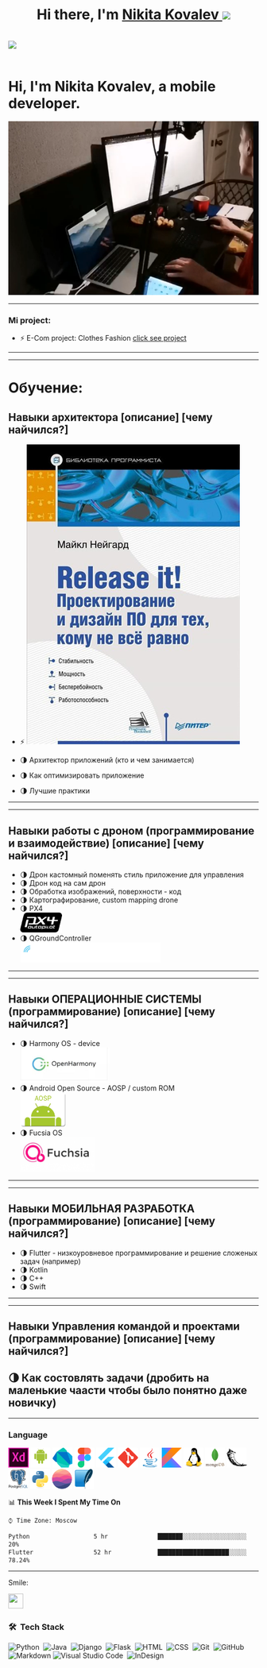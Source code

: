 
<p>
  <link rel="stylesheet" href="https://cdn.jsdelivr.net/gh/devicons/devicon@v2.12.0/devicon.min.css">

</p>  


<h1 align="center">Hi there, I'm
  <a href="" target="_blank">
    Nikita Kovalev
  </a> 
  <img
src="https://github.com/blackcater/blackcater/raw/main/images/Hi.gif" height="32" /></h1>

<br />



</a>
<a href="mailto:nikita3kovalev3@gmail.com">
  <img src="https://github.com/blackcater/blackcater/raw/main/images/social-gmail.svg" height="40" />

</a>

<br />
<br />

# Hi, I'm Nikita Kovalev, a mobile developer.

<div> <img src="image/big_main_me_photo.png" height="350" width="660"  /> </div>

<!--START_SECTION:activity-->

<!--END_SECTION:activity-->


---
### Mi project:
- ⚡️ E-Com project: Clothes Fashion [click see project](https://github.com/Taverz/ecomproj)
---
---
# Обучение:
## Навыки архитектора [описание] [чему найчился?]
- ⚡️ ![alt text](https://github.com/Taverz/Taverz/blob/master/image/architecture_release_it.jpg?raw=true)

- 🌗 Архитектор приложений (кто и чем занимается)
- 🌗 Как оптимизировать приложение
- 🌗 Лучшие практики

---
---
## Навыки работы с дроном (программирование и взаимодействие) [описание] [чему найчился?]

- 🌗 Дрон кастомный поменять стиль приложение для управления
- 🌗 Дрон код на сам дрон
- 🌗 Обработка изображений, поверхности - код
- 🌗 Картографирование, custom mapping drone
- 🌗 PX4 <div> <img src="image/PX4_logo_black_large_resized_compressed-compressor.png" height="40" /> </div>
- 🌗 QGroundController <div> <img src="image/QGC_RGB_Logo_Horizontal_Outlined.png" height="40" /> </div>
---
---
## Навыки ОПЕРАЦИОННЫЕ СИСТЕМЫ (программирование) [описание] [чему найчился?]
- 🌗 Harmony OS - device <div> <img src="image/OpenHarmonyLogo.jpg" height="70" /> </div>
- 🌗 Android Open Source - AOSP / custom ROM  <div> <img src="image/AOSP.png" height="70" /> </div>
- 🌗 Fucsia OS <div> <img src="image/Fuchsia-OS-Logo.png" height="70" /> </div>
---

---
## Навыки МОБИЛЬНАЯ РАЗРАБОТКА (программирование) [описание] [чему найчился?]
- 🌗 Flutter - низкоуровневое программирование и решение сложеных задач (например)
- 🌗 Kotlin
- 🌗 C++
- 🌗 Swift
---

---
## Навыки Управления командой и проектами (программирование) [описание] [чему найчился?]
🌗 Как состовлять задачи (дробить на маленькие чаасти чтобы было понятно даже новичку)
---
---
### Language
<div>
  <img src="image/adobe-xd.svg" height="40" />
<img src="image/android-original-wordmark.svg" height="40" />
  <img src="image/dartlang-icon.svg" height="40" />
  <img src="image/figma-icon.svg" height="40" />
  <img src="image/flutterio-icon.svg" height="40" />
  <img src="image/git-scm-icon.svg" height="40" />
  <img src="image/java-original.svg" height="40" />
  <img src="image/kotlinlang-icon.svg" height="40" />
  <img src="image/linux-original.svg" height="40" />
  <img src="image/mongodb-original-wordmark.svg" height="40" />
  <img src="image/pocoo_flask-icon.svg" height="40" />
  <img src="image/postgresql-original-wordmark.svg" height="40" />
  <img src="image/python-original.svg" height="40" />
  <img src="image/realm.svg" height="40" />
  <img src="image/sqlite-icon.svg" height="40" />
</div>
   <p>
  </p>
<!--START_SECTION:waka-->


📊 **This Week I Spent My Time On** 

```text
⌚︎ Time Zone: Moscow

Python                  5 hr              ███████░░░░░░░░░░░░░░░░░░   20% 
Flutter                 52 hr             ████████████████████░░░░░   78.24%

```
<hr>

 Smile:
<div>
    <img src="https://cultofthepartyparrot.com/parrots/hd/githubparrot.gif" width="30" height="30"/>
</div>
</hr>






### 🛠 &nbsp;Tech Stack

![Python](https://img.shields.io/badge/-Python-05122A?style=flat&logo=python)&nbsp;
![Java](https://img.shields.io/badge/-Java-05122A?style=flat&logo=Java&logoColor=FFA518)&nbsp;
![Django](https://img.shields.io/badge/-Django-05122A?style=flat&logo=django&logoColor=092E20)&nbsp;
![Flask](https://img.shields.io/badge/-Flask-05122A?style=flat&logo=flask)&nbsp;
![HTML](https://img.shields.io/badge/-HTML-05122A?style=flat&logo=HTML5)&nbsp;
![CSS](https://img.shields.io/badge/-CSS-05122A?style=flat&logo=CSS3&logoColor=1572B6)&nbsp;
![Git](https://img.shields.io/badge/-Git-05122A?style=flat&logo=git)&nbsp;
![GitHub](https://img.shields.io/badge/-GitHub-05122A?style=flat&logo=github)&nbsp;
![Markdown](https://img.shields.io/badge/-Markdown-05122A?style=flat&logo=markdown)
![Visual Studio Code](https://img.shields.io/badge/-Visual%20Studio%20Code-05122A?style=flat&logo=visual-studio-code&logoColor=007ACC)&nbsp;
![InDesign](https://img.shields.io/badge/-InDesign-05122A?style=flat&logo=adobe-indesign)


<!--END_SECTION:waka-->

